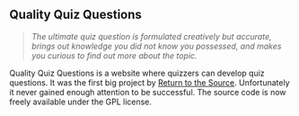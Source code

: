 ## Quality Quiz Questions

> *The ultimate quiz question is formulated creatively but accurate, brings out knowledge you did not know you possessed, and makes you curious to find out more about the topic.*

Quality Quiz Questions is a website where quizzers can develop quiz questions. It was the first big project by [Return to the Source](https://github.com/rtts/). Unfortunately it never gained enough attention to be successful. The source code is now freely available under the GPL license.
